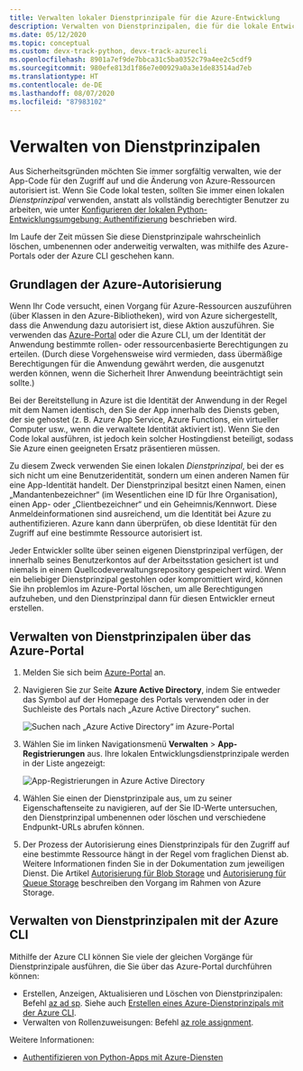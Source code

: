 ```yaml
---
title: Verwalten lokaler Dienstprinzipale für die Azure-Entwicklung
description: Verwalten von Dienstprinzipalen, die für die lokale Entwicklung mithilfe des Azure-Portals oder der Azure CLI erstellt werden.
ms.date: 05/12/2020
ms.topic: conceptual
ms.custom: devx-track-python, devx-track-azurecli
ms.openlocfilehash: 8901a7ef9de7bbca31c5ba0352c79a4ee2c5cdf9
ms.sourcegitcommit: 980efe813d1f86e7e00929a0a3e1de83514ad7eb
ms.translationtype: HT
ms.contentlocale: de-DE
ms.lasthandoff: 08/07/2020
ms.locfileid: "87983102"
---
```

# <a name="how-to-manage-service-principals"></a>Verwalten von Dienstprinzipalen

Aus Sicherheitsgründen möchten Sie immer sorgfältig verwalten, wie der App-Code für den Zugriff auf und die Änderung von Azure-Ressourcen autorisiert ist. Wenn Sie Code lokal testen, sollten Sie immer einen lokalen *Dienstprinzipal* verwenden, anstatt als vollständig berechtigter Benutzer zu arbeiten, wie unter [Konfigurieren der lokalen Python-Entwicklungsumgebung: Authentifizierung](configure-local-development-environment.md#configure-authentication) beschrieben wird.

Im Laufe der Zeit müssen Sie diese Dienstprinzipale wahrscheinlich löschen, umbenennen oder anderweitig verwalten, was mithilfe des Azure-Portals oder der Azure CLI geschehen kann.

## <a name="basics-of-azure-authorization"></a>Grundlagen der Azure-Autorisierung

Wenn Ihr Code versucht, einen Vorgang für Azure-Ressourcen auszuführen (über Klassen in den Azure-Bibliotheken), wird von Azure sichergestellt, dass die Anwendung dazu autorisiert ist, diese Aktion auszuführen. Sie verwenden das [Azure-Portal](https://portal.azure.com) oder die Azure CLI, um der Identität der Anwendung bestimmte rollen- oder ressourcenbasierte Berechtigungen zu erteilen. (Durch diese Vorgehensweise wird vermieden, dass übermäßige Berechtigungen für die Anwendung gewährt werden, die ausgenutzt werden können, wenn die Sicherheit Ihrer Anwendung beeinträchtigt sein sollte.)

Bei der Bereitstellung in Azure ist die Identität der Anwendung in der Regel mit dem Namen identisch, den Sie der App innerhalb des Diensts geben, der sie gehostet (z. B. Azure App Service, Azure Functions, ein virtueller Computer usw., wenn die verwaltete Identität aktiviert ist). Wenn Sie den Code lokal ausführen, ist jedoch kein solcher Hostingdienst beteiligt, sodass Sie Azure einen geeigneten Ersatz präsentieren müssen.

Zu diesem Zweck verwenden Sie einen lokalen *Dienstprinzipal*, bei der es sich nicht um eine Benutzeridentität, sondern um einen anderen Namen für eine App-Identität handelt. Der Dienstprinzipal besitzt einen Namen, einen „Mandantenbezeichner“ (im Wesentlichen eine ID für Ihre Organisation), einen App- oder „Clientbezeichner“ und ein Geheimnis/Kennwort. Diese Anmeldeinformationen sind ausreichend, um die Identität bei Azure zu authentifizieren. Azure kann dann überprüfen, ob diese Identität für den Zugriff auf eine bestimmte Ressource autorisiert ist.

Jeder Entwickler sollte über seinen eigenen Dienstprinzipal verfügen, der innerhalb seines Benutzerkontos auf der Arbeitsstation gesichert ist und niemals in einem Quellcodeverwaltungsrepository gespeichert wird. Wenn ein beliebiger Dienstprinzipal gestohlen oder kompromittiert wird, können Sie ihn problemlos im Azure-Portal löschen, um alle Berechtigungen aufzuheben, und den Dienstprinzipal dann für diesen Entwickler erneut erstellen.

## <a name="manage-service-principals-using-the-azure-portal"></a>Verwalten von Dienstprinzipalen über das Azure-Portal

1. Melden Sie sich beim [Azure-Portal](https://portal.azure.com) an.

1. Navigieren Sie zur Seite **Azure Active Directory**, indem Sie entweder das Symbol auf der Homepage des Portals verwenden oder in der Suchleiste des Portals nach „Azure Active Directory“ suchen.

    ![Suchen nach „Azure Active Directory“ im Azure-Portal](media/how-to-manage-service-principals/azure-ad-portal-search.png)

1. Wählen Sie im linken Navigationsmenü **Verwalten** > **App-Registrierungen** aus. Ihre lokalen Entwicklungsdienstprinzipale werden in der Liste angezeigt:

    ![App-Registrierungen in Azure Active Directory](media/how-to-manage-service-principals/azure-ad-app-registrations.png)

1. Wählen Sie einen der Dienstprinzipale aus, um zu seiner Eigenschaftenseite zu navigieren, auf der Sie ID-Werte untersuchen, den Dienstprinzipal umbenennen oder löschen und verschiedene Endpunkt-URLs abrufen können.

1. Der Prozess der Autorisierung eines Dienstprinzipals für den Zugriff auf eine bestimmte Ressource hängt in der Regel vom fraglichen Dienst ab. Weitere Informationen finden Sie in der Dokumentation zum jeweiligen Dienst. Die Artikel [Autorisierung für Blob Storage](/azure/storage/common/storage-auth-aad-rbac-portal) und [Autorisierung für Queue Storage](/azure/storage/common/storage-auth-aad-rbac-portal) beschreiben den Vorgang im Rahmen von Azure Storage.

## <a name="manage-service-principals-using-the-azure-cli"></a>Verwalten von Dienstprinzipalen mit der Azure CLI

Mithilfe der Azure CLI können Sie viele der gleichen Vorgänge für Dienstprinzipale ausführen, die Sie über das Azure-Portal durchführen können:

- Erstellen, Anzeigen, Aktualisieren und Löschen von Dienstprinzipalen: Befehl [az ad sp](/cli/azure/ad/sp?view=azure-cli-latest). Siehe auch [Erstellen eines Azure-Dienstprinzipals mit der Azure CLI](/cli/azure/create-an-azure-service-principal-azure-cli?view=azure-cli-latest).
- Verwalten von Rollenzuweisungen: Befehl [az role assignment](/cli/azure/role/assignment?view=azure-cli-latest).

Weitere Informationen:

- [Authentifizieren von Python-Apps mit Azure-Diensten](azure-sdk-authenticate.md)
